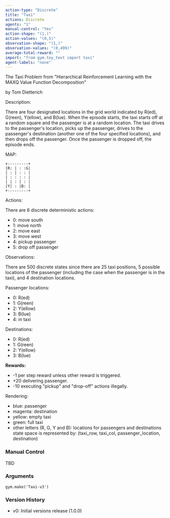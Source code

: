 ```yaml
---
action-type: "Discrete"
title: "Taxi"
actions: Discrete
agents: "1"
manual-control: "Yes"
action-shape: "(1,)"
action-values: "(0,5)"
observation-shape: "(1,)"
observation-values: "(0,499)"
average-total-reward: ""
import: "from gym.toy_text import taxi"
agent-labels: "none"
---
```


The Taxi Problem
from "Hierarchical Reinforcement Learning with the MAXQ Value Function Decomposition"

by Tom Dietterich



Description:

There are four designated locations in the grid world indicated by R(ed), G(reen), Y(ellow), and B(lue). When the episode starts, the taxi starts off at a random square and the passenger is at a random location. The taxi drives to the passenger's location, picks up the passenger, drives to the passenger's destination (another one of the four specified locations), and then drops off the passenger. Once the passenger is dropped off, the episode ends.

MAP:

    +---------+
    |R: | : :G|
    | : | : : |
    | : : : : |
    | | : | : |
    |Y| : |B: |
    +---------+

Actions:

There are 6 discrete deterministic actions:
- 0: move south
- 1: move north
- 2: move east
- 3: move west
- 4: pickup passenger
- 5: drop off passenger

Observations:

There are 500 discrete states since there are 25 taxi positions, 5 possible locations of the passenger (including the case when the passenger is in the taxi), and 4 destination locations.

Passenger locations:
- 0: R(ed)
- 1: G(reen)
- 2: Y(ellow)
- 3: B(lue)
- 4: in taxi

Destinations:
- 0: R(ed)
- 1: G(reen)
- 2: Y(ellow)
- 3: B(lue)



**Rewards:**

- -1 per step reward unless other reward is triggered.
- +20 delivering passenger.
- -10  executing "pickup" and "drop-off" actions illegally.


Rendering:
- blue: passenger
- magenta: destination
- yellow: empty taxi
- green: full taxi
- other letters (R, G, Y and B): locations for passengers and destinations
state space is represented by:
(taxi_row, taxi_col, passenger_location, destination)



### Manual Control

TBD


### Arguments

```
gym.make('Taxi-v3')
```



### Version History

* v0: Initial versions release (1.0.0)
